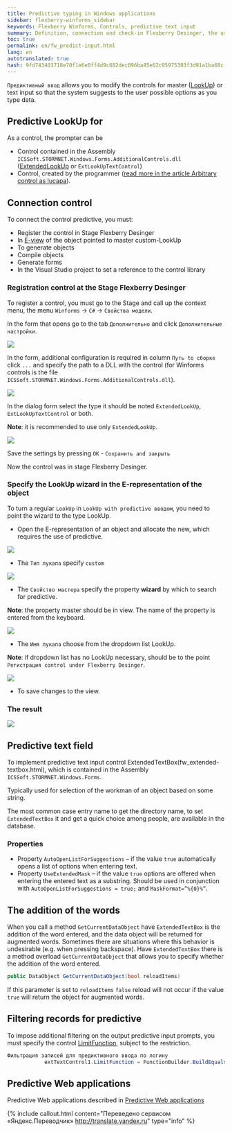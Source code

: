 ```yaml
---
title: Predictive typing in Windows applications
sidebar: flexberry-winforms_sidebar
keywords: Flexberry Winforms, Controls, predictive text input
summary: Definition, connection and check-in Flexberry Desinger, the use in the text box and filter
toc: true
permalink: en/fw_predict-input.html
lang: en
autotranslated: true
hash: 9fd743403718e70f1e6e0ff4d9c682dec096ba45e62c95975303f3d91a1ba68c
---
```


`Предиктивный ввод` allows you to modify the controls for master ([LookUp](fa_lookup-overview.html)) or text input so that the system suggests to the user possible options as you type data.

## Predictive LookUp for

As a control, the prompter can be

* Control contained in the Assembly `ICSSoft.STORMNET.Windows.Forms.AdditionalControls.dll` ([ExtendedLookUp](fw_extended-lookup.html) or `ExtLookUpTextControl`)
* Control, created by the programmer ([read more in the article Arbitrary control as lucapa](fo_custom-lookup.html)).

## Connection control

To connect the control predictive, you must:

* Register the control in Stage Flexberry Desinger
* In [E-view](fd_e-view.html) of the object pointed to master custom-LookUp
* To generate objects
* Compile objects
* Generate forms
* In the Visual Studio project to set a reference to the control library

### Registration control at the Stage Flexberry Desinger

To register a control, you must go to the Stage and call up the context menu, the menu `Winforms` -> `C#` -> `Свойства модели`.

In the form that opens go to the tab `Дополнительно` and click `Дополнительные настройки`.

![](/images/pages/products/flexberry-winforms/controls/edit-stage.png)

In the form, additional configuration is required in column `Путь to сборке` click `...` and specify the path to a DLL with the control (for Winforms controls is the file `ICSSoft.STORMNET.Windows.Forms.AdditionalControls.dll`).

![](/images/pages/products/flexberry-winforms/controls/path2dll.png)

In the dialog form select the type it should be noted `ExtendedLookUp`, `ExtLookUpTextControl` or both.

__Note__: it is recommended to use only `ExtendedLookUp`.

![](/images/pages/products/flexberry-winforms/controls/type-select.png)

Save the settings by pressing `OK` - `Сохранить and закрыть`

Now the control was in stage Flexberry Desinger.

### Specify the LookUp wizard in the E-representation of the object

To turn a regular `LookUp` in `LookUp with predictive вводом`, you need to point the wizard to the type LookUp.

* Open the E-representation of an object and allocate the new, which requires the use of predictive.

![](/images/pages/products/flexberry-winforms/controls/select-master.png)

* The `Тип лукапа` specify `custom`

![](/images/pages/products/flexberry-winforms/controls/select-type.png)

* The `Свойство мастера` specify the property __wizard__ by which to search for predictive.

__Note__: the property master should be in view. The name of the property is entered from the keyboard.

![](/images/pages/products/flexberry-winforms/controls/select-property.png)

* The `Имя лукапа` choose from the dropdown list LookUp.

__Note__: if dropdown list has no LookUp necessary, should be to the point `Регистрация control under Flexberry Desinger`.

![](/images/pages/products/flexberry-winforms/controls/select-lookup.png)

* To save changes to the view.

### The result

![](/images/pages/products/flexberry-winforms/controls/predict-lookup.gif)

## Predictive text field

To implement predictive text input control ExtendedTextBox(fw_extended-textbox.html), which is contained in the Assembly `ICSSoft.STORMNET.Windows.Forms`.

Typically used for selection of the workman of an object based on some string.

The most common case entry name to get the directory name, to set `ExtendedTextBox` it and get a quick choice among people, are available in the database.

### Properties

* Property `AutoOpenListForSuggestions` – if the value `true` automatically opens a list of options when entering text.
* Property `UseExtendedMask` – if the value `true` options are offered when entering the entered text as a substring. Should be used in conjunction with `AutoOpenListForSuggestions = true;` and `MaskFormat=”%{0}%”`.

## The addition of the words

When you call a method `GetCurrentDataObject` have `ExtendedTextBox` is the addition of the word entered, and the data object will be returned for augmented words. Sometimes there are situations where this behavior is undesirable (e.g. when pressing backspace).
Have `ExtendedTextBox` there is a method overload `GetCurrentDataObject` that allows you to specify whether the addition of the word entered.

```csharp
public DataObject GetCurrentDataObject(bool reloadItems)
```

If this parameter is set to `reloadItems` `false` reload will not occur if the value `true` will return the object for augmented words.

## Filtering records for predictive

To impose additional filtering on the output predictive input prompts, you must specify the control [LimitFunction](fo_function-list.html), subject to the restriction.

```csharp
Фильтрация записей для предиктивного ввода по логину			
			extTextControl1.LimitFunction = FunctionBuilder.BuildEquals("Login", username);
```

## Predictive Web applications

Predictive Web applications described in [Predictive Web applications](fa_predict-input-web.html)



{% include callout.html content="Переведено сервисом «Яндекс.Переводчик» <http://translate.yandex.ru>" type="info" %}